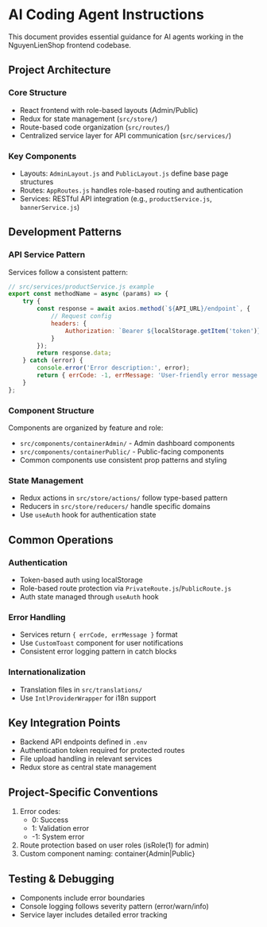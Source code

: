 # AI Coding Agent Instructions

This document provides essential guidance for AI agents working in the NguyenLienShop frontend codebase.

## Project Architecture

### Core Structure
- React frontend with role-based layouts (Admin/Public)
- Redux for state management (`src/store/`)
- Route-based code organization (`src/routes/`)
- Centralized service layer for API communication (`src/services/`)

### Key Components
- Layouts: `AdminLayout.js` and `PublicLayout.js` define base page structures
- Routes: `AppRoutes.js` handles role-based routing and authentication
- Services: RESTful API integration (e.g., `productService.js`, `bannerService.js`)

## Development Patterns

### API Service Pattern
Services follow a consistent pattern:
```javascript
// src/services/productService.js example
export const methodName = async (params) => {
    try {
        const response = await axios.method(`${API_URL}/endpoint`, {
            // Request config
            headers: {
                Authorization: `Bearer ${localStorage.getItem('token')}`
            }
        });
        return response.data;
    } catch (error) {
        console.error('Error description:', error);
        return { errCode: -1, errMessage: 'User-friendly error message' };
    }
};
```

### Component Structure
Components are organized by feature and role:
- `src/components/containerAdmin/` - Admin dashboard components
- `src/components/containerPublic/` - Public-facing components
- Common components use consistent prop patterns and styling

### State Management
- Redux actions in `src/store/actions/` follow type-based pattern
- Reducers in `src/store/reducers/` handle specific domains
- Use `useAuth` hook for authentication state

## Common Operations

### Authentication
- Token-based auth using localStorage
- Role-based route protection via `PrivateRoute.js`/`PublicRoute.js`
- Auth state managed through `useAuth` hook

### Error Handling
- Services return `{ errCode, errMessage }` format
- Use `CustomToast` component for user notifications
- Consistent error logging pattern in catch blocks

### Internationalization
- Translation files in `src/translations/`
- Use `IntlProviderWrapper` for i18n support

## Key Integration Points
- Backend API endpoints defined in `.env`
- Authentication token required for protected routes
- File upload handling in relevant services
- Redux store as central state management

## Project-Specific Conventions
1. Error codes:
   - 0: Success
   - 1: Validation error
   - -1: System error
2. Route protection based on user roles (isRole(1) for admin)
3. Custom component naming: container{Admin|Public}

## Testing & Debugging
- Components include error boundaries
- Console logging follows severity pattern (error/warn/info)
- Service layer includes detailed error tracking
